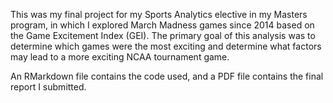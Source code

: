 This was my final project for my Sports Analytics elective in my Masters program, in which I explored March Madness games since 2014 based on the Game Excitement Index (GEI). 
The primary goal of this analysis was to determine which games were the most exciting and determine what factors may lead to a more exciting NCAA tournament game.

An RMarkdown file contains the code used, and a PDF file contains the final report I submitted.

